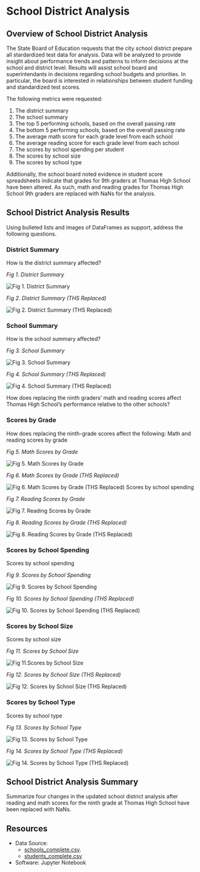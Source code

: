 # School District Analysis

## Overview of School District Analysis
The State Board of Education requests that the city school district prepare all stardardized test data for analysis. Data will be analyzed to provide insight about performance trends and patterns to inform decisions at the school and district level. Results will assist school board and superintendants in decisions regarding school budgets and priorities. In particular, the board is interested in relationships between student funding and standardized test scores.

The following metrics were requested:

1. The district summary
2. The school summary
3. The top 5 performing schools, based on the overall passing rate
4. The bottom 5 performing schools, based on the overall passing rate
5. The average math score for each grade level from each school
6. The average reading score for each grade level from each school
7. The scores by school spending per student
8. The scores by school size
9. The scores by school type


Additionally, the school board noted evidence in student score spreadsheets indicate that grades for 9th graders at Thomas High School have been altered. As such, math and reading grades for Thomas High School 9th graders are replaced with NaNs for the analysis.

## School District Analysis Results
Using bulleted lists and images of DataFrames as support, address the following questions.

### District Summary
How is the district summary affected?
<figcaption><i>Fig 1. District Summary</i></figcaption>

![Fig 1. District Summary](https://github.com/InRegards2Pluto/School_District_Analysis/blob/21835b7fd2a862fd8e048fb23bb6b2e8c4464453/Resources/district_summary_df_initial.png)

<figcaption><i>Fig 2. District Summary (THS Replaced)</i></figcaption>

![Fig 2. District Summary (THS Replaced)](https://github.com/InRegards2Pluto/School_District_Analysis/blob/01632983c491c1dcbeb546bf9777767be9b3a7cf/Resources/district_summary_df_fixed.png)

### School Summary
How is the school summary affected?
<figcaption><i>Fig 3. School Summary</i></figcaption>

![Fig 3. School Summary](https://github.com/InRegards2Pluto/School_District_Analysis/blob/01632983c491c1dcbeb546bf9777767be9b3a7cf/Resources/school_summary_initial.png)

<figcaption><i>Fig 4. School Summary (THS Replaced)</i></figcaption>

![Fig 4. School Summary (THS Replaced)](https://github.com/InRegards2Pluto/School_District_Analysis/blob/01632983c491c1dcbeb546bf9777767be9b3a7cf/Resources/school_summary_fixed.png)

How does replacing the ninth graders’ math and reading scores affect Thomas High School’s performance relative to the other schools?

### Scores by Grade
How does replacing the ninth-grade scores affect the following:
Math and reading scores by grade
<figcaption><i>Fig 5. Math Scores by Grade</i></figcaption>

![Fig 5. Math Scores by Grade](https://github.com/InRegards2Pluto/School_District_Analysis/blob/01632983c491c1dcbeb546bf9777767be9b3a7cf/Resources/school_per_grade_math_initial.png)

<figcaption><i>Fig 6. Math Scores by Grade (THS Replaced)</i></figcaption>

![Fig 6. Math Scores by Grade (THS Replaced)](https://github.com/InRegards2Pluto/School_District_Analysis/blob/01632983c491c1dcbeb546bf9777767be9b3a7cf/Resources/school_per_grade_math_fixed.png)
Scores by school spending

<figcaption><i>Fig 7. Reading Scores by Grade</i></figcaption>

![Fig 7. Reading Scores by Grade](https://github.com/InRegards2Pluto/School_District_Analysis/blob/01632983c491c1dcbeb546bf9777767be9b3a7cf/Resources/school_per_grade_reading_initial.png)

<figcaption><i>Fig 8. Reading Scores by Grade (THS Replaced)</i></figcaption>

![Fig 8. Reading Scores by Grade (THS Replaced)](https://github.com/InRegards2Pluto/School_District_Analysis/blob/01632983c491c1dcbeb546bf9777767be9b3a7cf/Resources/school_per_grade_reading_fixed.png)

### Scores by School Spending
Scores by school spending
<figcaption><i>Fig 9. Scores by School Spending</i></figcaption>

![Fig 9. Scores by School Spending](https://github.com/InRegards2Pluto/School_District_Analysis/blob/01632983c491c1dcbeb546bf9777767be9b3a7cf/Resources/school_spending_range_initial.png)

<figcaption><i>Fig 10. Scores by School Spending (THS Replaced)</i></figcaption>

![Fig 10. Scores by School Spending (THS Replaced)](https://github.com/InRegards2Pluto/School_District_Analysis/blob/01632983c491c1dcbeb546bf9777767be9b3a7cf/Resources/school_spending_range_fixed.png)

### Scores by School Size
Scores by school size
<figcaption><i>Fig 11. Scores by School Size</i></figcaption>

![Fig 11.Scores by School Size](https://github.com/InRegards2Pluto/School_District_Analysis/blob/01632983c491c1dcbeb546bf9777767be9b3a7cf/Resources/school_size_initial.png)

<figcaption><i>Fig 12. Scores by School Size (THS Replaced)</i></figcaption>

![Fig 12. Scores by School Size (THS Replaced)](https://github.com/InRegards2Pluto/School_District_Analysis/blob/01632983c491c1dcbeb546bf9777767be9b3a7cf/Resources/school_size_fixed.png)

### Scores by School Type
Scores by school type
<figcaption><i>Fig 13. Scores by School Type</i></figcaption>

![Fig 13. Scores by School Type](https://github.com/InRegards2Pluto/School_District_Analysis/blob/01632983c491c1dcbeb546bf9777767be9b3a7cf/Resources/school_type_initial.png)

<figcaption><i>Fig 14. Scores by School Type (THS Replaced)</i></figcaption>

![Fig 14. Scores by School Type (THS Replaced)](https://github.com/InRegards2Pluto/School_District_Analysis/blob/01632983c491c1dcbeb546bf9777767be9b3a7cf/Resources/school_type_fixed.png)

## School District Analysis Summary
Summarize four changes in the updated school district analysis after reading and math scores for the ninth grade at Thomas High School have been replaced with NaNs.

## Resources
- Data Source: 
  - [schools_complete.csv](Resources\schools_complete.csv).
  - [students_complete.csv](Resources\students_complete.csv)
- Software: Jupyter Notebook
